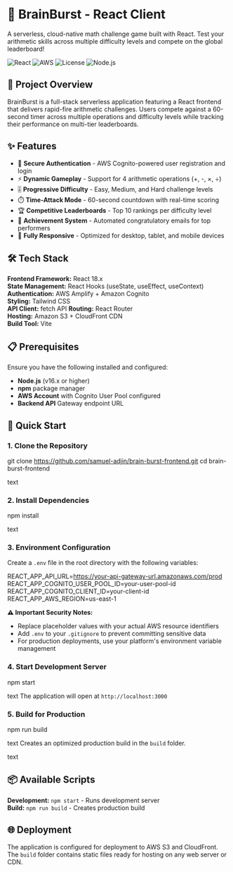 # 🧠 BrainBurst - React Client

A serverless, cloud-native math challenge game built with React. Test your arithmetic skills across multiple difficulty levels and compete on the global leaderboard!

![React](https://img.shields.io/badge/React-18.x-61DAFB?logo=react)
![AWS](https://img.shields.io/badge/AWS-Cognito%20%7C%20S3%20%7C%20CloudFront-FF9900?logo=amazon-aws)
![License](https://img.shields.io/badge/license-MIT-green)
![Node.js](https://img.shields.io/badge/Node.js-16.x+-339933?logo=node.js)

## 🎯 Project Overview

BrainBurst is a full-stack serverless application featuring a React frontend that delivers rapid-fire arithmetic challenges. Users compete against a 60-second timer across multiple operations and difficulty levels while tracking their performance on multi-tier leaderboards.

## ✨ Features

- 🔐 **Secure Authentication** - AWS Cognito-powered user registration and login
- ⚡ **Dynamic Gameplay** - Support for 4 arithmetic operations (+, -, ×, ÷)
- 🎚️ **Progressive Difficulty** - Easy, Medium, and Hard challenge levels
- ⏱️ **Time-Attack Mode** - 60-second countdown with real-time scoring
- 🏆 **Competitive Leaderboards** - Top 10 rankings per difficulty level
- 📧 **Achievement System** - Automated congratulatory emails for top performers
- 📱 **Fully Responsive** - Optimized for desktop, tablet, and mobile devices

## 🛠️ Tech Stack

**Frontend Framework:** React 18.x  
**State Management:** React Hooks (useState, useEffect, useContext)  
**Authentication:** AWS Amplify + Amazon Cognito  
**Styling:** Tailwind CSS  
**API Client:** fetch API 
**Routing:** React Router  
**Hosting:** Amazon S3 + CloudFront CDN  
**Build Tool:** Vite

## 📋 Prerequisites

Ensure you have the following installed and configured:
- **Node.js** (v16.x or higher)
- **npm** package manager
- **AWS Account** with Cognito User Pool configured
- **Backend API** Gateway endpoint URL

## 🚀 Quick Start

### 1. Clone the Repository
git clone https://github.com/samuel-adjin/brain-burst-frontend.git
cd brain-burst-frontend

text

### 2. Install Dependencies
npm install

text

### 3. Environment Configuration

Create a `.env` file in the root directory with the following variables:

REACT_APP_API_URL=https://your-api-gateway-url.amazonaws.com/prod
REACT_APP_COGNITO_USER_POOL_ID=your-user-pool-id
REACT_APP_COGNITO_CLIENT_ID=your-client-id
REACT_APP_AWS_REGION=us-east-1

**⚠️ Important Security Notes:**
- Replace placeholder values with your actual AWS resource identifiers
- Add `.env` to your `.gitignore` to prevent committing sensitive data
- For production deployments, use your platform's environment variable management

### 4. Start Development Server
npm start

text
The application will open at `http://localhost:3000`

### 5. Build for Production
npm run build

text
Creates an optimized production build in the `build` folder.

text

## 📦 Available Scripts

**Development:** `npm start` - Runs development server  
**Build:** `npm run build` - Creates production build  

## 🌐 Deployment

The application is configured for deployment to AWS S3 and CloudFront. The `build` folder contains static files ready for hosting on any web server or CDN.


